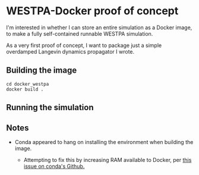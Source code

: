 # WESTPA-Docker proof of concept

I'm interested in whether I can store an entire simulation as a Docker image, to make a fully self-contained runnable WESTPA simulation.

As a very first proof of concept, I want to package just a simple overdamped Langevin dynamics propagator I wrote.

## Building the image

```
cd docker_westpa
docker build .
```

## Running the simulation 


## Notes

- Conda appeared to hang on installing the environment when building the image. 

    -  Attempting to fix this by increasing RAM available to Docker, per [this issue on conda's Github.](https://github.com/conda/conda/issues/8051#issuecomment-890493039) 